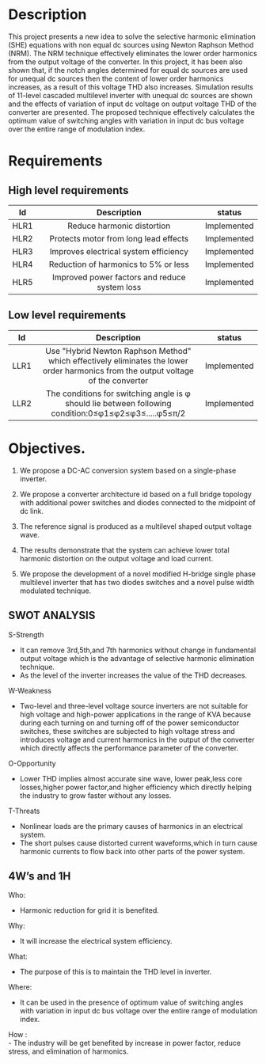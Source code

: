 # Description
This project presents a new idea to solve the selective harmonic elimination (SHE) equations with non equal dc sources using Newton Raphson Method (NRM).
The NRM technique effectively eliminates the lower order harmonics from the output voltage of the converter.
In this project, it has been also shown that, if the notch angles determined for equal dc sources are used for unequal dc sources then the content of lower order harmonics 
increases, as a result of this voltage THD also increases.
           Simulation results of 11-level cascaded multilevel inverter with unequal dc sources are shown and the effects of variation of input dc voltage on output voltage THD
of the converter are presented. The proposed technique effectively calculates the optimum value of switching angles with variation in input dc bus voltage over the entire 
range of modulation index.  

# Requirements
## High level requirements
| Id          |  Description  |    status  |
| :--:        | :--:          |   :--:     |
| HLR1        | Reduce harmonic distortion | Implemented |
| HLR2        | Protects motor from long lead effects | Implemented |
| HLR3        | Improves electrical system efficiency | Implemented |
| HLR4        | Reduction of harmonics to 5% or less  | Implemented |
| HLR5        | Improved power factors and reduce system loss | Implemented |


## Low level requirements
| Id          |  Description  |    status  |
| :--:        | :--:          |   :--:     |
| LLR1        | Use "Hybrid Newton Raphson Method" which effectively eliminates the lower order harmonics from the output voltage of the converter| Implemented |
|LLR2         | The conditions for switching angle is φ should lie between following condition:0≤φ1≤φ2≤φ3≤.....φ5≤π/2 | Implemented |

# Objectives.
1) We propose a DC-AC conversion system based on a single-phase inverter.

2) We propose a converter architecture id based on a full bridge topology with additional power
switches and diodes connected to the midpoint of dc link.

3) The reference signal is produced as a multilevel shaped output voltage wave.

4) The results demonstrate that the system can achieve lower total harmonic distortion on the output
voltage and load current.

5) We propose the development of a novel modified H-bridge single phase multilevel inverter that
has two diodes switches and a novel pulse width modulated technique. 

## SWOT ANALYSIS

S-Strength
  - It can remove 3rd,5th,and 7th harmonics without change in fundamental output voltage which is the advantage of selective harmonic elimination technique.
  - As the level of the inverter increases the value of the THD decreases.
  
 W-Weakness
 - Two-level and three-level voltage source inverters are not suitable for high voltage and high-power applications in the range of KVA because during each turning on and 
turning off of the power semiconductor switches, these switches are subjected to high voltage stress and introduces voltage and current harmonics in the output 
of the converter which directly affects the performance parameter of the converter. 
 
 O-Opportunity
 - Lower THD implies almost accurate sine wave, lower peak,less core losses,higher power factor,and higher efficiency which directly helping the industry to grow faster without any losses.

T-Threats
- Nonlinear loads are the primary causes of harmonics in an electrical system.
- The short pulses cause distorted current waveforms,which in turn cause harmonic currents to flow back into other parts of the power system.

## 4W’s and 1H  

Who:  
- Harmonic reduction for grid it is benefited.

Why:
- It will increase the electrical system efficiency.

What:  
 - The purpose of this is to maintain the THD level in inverter.

Where: 
 - It can be used in the presence of optimum value of switching angles with variation in input dc bus voltage over the entire range of modulation index.

How :  
       - The industry will be get benefited by increase in power factor, reduce stress, and elimination of harmonics.

